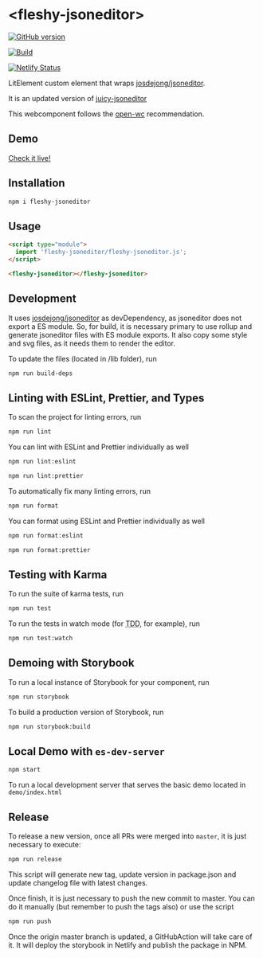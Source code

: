 # \<fleshy-jsoneditor>

[![GitHub version](https://badge.fury.io/gh/trystan2k%2Ffleshy-jsoneditor.svg)](https://badge.fury.io/gh/trystan2k%2Ffleshy-jsoneditor)

[![Build](https://github.com/trystan2k/fleshy-jsoneditor/workflows/Build-CI/badge.svg)](https://github.com/trystan2k/fleshy-jsoneditor/actions)

[![Netlify Status](https://api.netlify.com/api/v1/badges/ec50add2-cd3d-403b-97c8-886c658803f2/deploy-status)](https://fleshy-jsoneditor.netlify.app)

LitElement custom element that wraps [josdejong/jsoneditor](http://github.com/josdejong/jsoneditor).

It is an updated version of [juicy-jsoneditor](https://github.com/Juicy/juicy-jsoneditor)

This webcomponent follows the [open-wc](https://github.com/open-wc/open-wc) recommendation.

## Demo

[Check it live!](https://fleshy-jsoneditor.netlify.app/)

## Installation

```bash
npm i fleshy-jsoneditor
```

## Usage

```html
<script type="module">
  import 'fleshy-jsoneditor/fleshy-jsoneditor.js';
</script>

<fleshy-jsoneditor></fleshy-jsoneditor>
```

## Development

It uses [josdejong/jsoneditor](http://github.com/josdejong/jsoneditor) as devDependency, as jsoneditor does not export a ES module. So, for build, it is necessary primary to use rollup and generate jsoneditor files with ES module exports. It also copy some style and svg files, as it needs them to render the editor.

To update the files (located in /lib folder), run

```bash
npm run build-deps
```

## Linting with ESLint, Prettier, and Types

To scan the project for linting errors, run

```bash
npm run lint
```

You can lint with ESLint and Prettier individually as well

```bash
npm run lint:eslint
```

```bash
npm run lint:prettier
```

To automatically fix many linting errors, run

```bash
npm run format
```

You can format using ESLint and Prettier individually as well

```bash
npm run format:eslint
```

```bash
npm run format:prettier
```

## Testing with Karma

To run the suite of karma tests, run

```bash
npm run test
```

To run the tests in watch mode (for <abbr title="test driven development">TDD</abbr>, for example), run

```bash
npm run test:watch
```

## Demoing with Storybook

To run a local instance of Storybook for your component, run

```bash
npm run storybook
```

To build a production version of Storybook, run

```bash
npm run storybook:build
```

## Local Demo with `es-dev-server`

```bash
npm start
```

To run a local development server that serves the basic demo located in `demo/index.html`

## Release

To release a new version, once all PRs were merged into `master`, it is just necessary to execute:

```bash
npm run release
```

This script will generate new tag, update version in package.json and update changelog file with latest changes.

Once finish, it is just necessary to push the new commit to master. You can do it manually (but remember to push the tags also)
or use the script

```bash
npm run push
```

Once the origin master branch is updated, a GitHubAction will take care of it. It will deploy the storybook in Netlify and publish the package in NPM.
